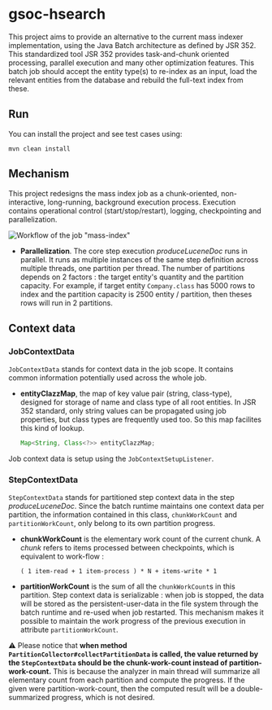 # gsoc-hsearch

This project aims to provide an alternative to the current mass indexer 
implementation, using the Java Batch architecture as defined by JSR 352. This 
standardized tool JSR 352 provides task-and-chunk oriented processing, parallel 
execution and many other optimization features. This batch job should accept 
the entity type(s) to re-index as an input, load the relevant entities from the 
database and rebuild the full-text index from these.


## Run

You can install the project and see test cases using:

    mvn clean install


## Mechanism

This project redesigns the mass index job as a chunk-oriented, non-interactive,
long-running, background execution process. Execution contains operational
control (start/stop/restart), logging, checkpointing and parallelization.

![Workflow of the job "mass-index"][1]

*  **Parallelization**. The core step execution _produceLuceneDoc_ runs in
   parallel. It runs as multiple instances of the same step definition across
   multiple threads, one partition per thread. The number of partitions depends
   on 2 factors : the target entity's quantity and the partition capacity. For
   example, if target entity `Company.class` has 5000 rows to index and the
   partition capacity is 2500 entity / partition, then theses rows will run in 2
   partitions.


## Context data

### JobContextData

`JobContextData` stands for context data in the job scope. It contains common
information potentially used across the whole job.

*  **entityClazzMap**, the map of key value pair (string, class-type),
   designed for storage of name and class type of all root entities. In JSR 352
   standard, only string values can be propagated using job properties, but
   class types are frequently used too. So this map facilites this kind of
   lookup.

   ```java
   Map<String, Class<?>> entityClazzMap;
   ```

Job context data is setup using the `JobContextSetupListener`.


### StepContextData

`StepContextData` stands for partitioned step context data in the step
_produceLuceneDoc_. Since the batch runtime maintains one context data per
partition, the information contained in this class, `chunkWorkCount` and
`partitionWorkCount`, only belong to its own partition progress.

*  **chunkWorkCount** is the elementary work count of the current chunk. A
   _chunk_ refers to items processed between checkpoints, which is equivalent
   to work-flow :

   ``` 
   ( 1 item-read + 1 item-process ) * N + items-write * 1
   ```

*  **partitionWorkCount** is the sum of all the `chunkWorkCount`s in this
   partition. Step context data is serializable : when job is stopped, the data
   will be stored as the persistent-user-data in the file system through
   the batch runtime and re-used when job restarted. This mechanism makes it
   possible to maintain the work progress of the previous execution in
   attribute `partitionWorkCount`.  

:warning: Please notice that **when method
`PartitionCollector#collectPartitionData` is called, the value returned by
the `StepContextData` should be the chunk-work-count instead of
partition-work-count.** This is because the analyzer in main thread will
summarize all elementary count from each partition and compute the progress.
If the given were partition-work-count, then the computed result will be a
double-summarized progress, which is not desired.


[1]: https://raw.githubusercontent.com/mincong-h/gsoc-hsearch/master/img/mass-index.png